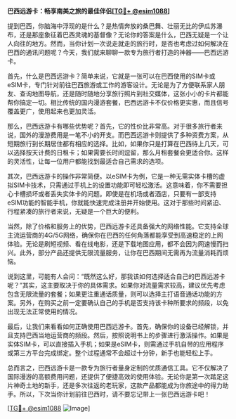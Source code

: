 **巴西远游卡：畅享南美之旅的最佳伴侣[[TG💪+ @esim1088](https://t.me/s/esim1088)]**

提到巴西，你脑海中浮现的是什么？是热情奔放的桑巴舞、壮丽无比的伊瓜苏瀑布，还是那座象征着巴西灵魂的基督像？无论你的答案是什么，巴西无疑是一个让人向往的地方。然而，当你计划一次说走就走的旅行时，是否也考虑过如何解决在巴西的通讯问题呢？今天，我们就来聊聊一款专为旅行者打造的神器——巴西远游卡。

首先，什么是巴西远游卡？简单来说，它就是一张可以在巴西使用的SIM卡或eSIM卡，专门针对前往巴西旅游或工作的游客设计。无论是为了方便联系家人朋友、查询地图导航，还是随时随地分享旅行照片到社交媒体，这张小小的卡片都能帮你搞定一切。相比传统的国内漫游套餐，巴西远游卡不仅价格更实惠，而且信号覆盖更广，使用起来也更加灵活。

那么，巴西远游卡有哪些优势呢？首先，它的性价比非常高。对于很多旅行者来说，国外的漫游费用是一笔不小的开支。而巴西远游卡则提供了多种资费方案，从短期旅行到长期居住都有相应的选择。比如，如果你只是打算在巴西待上几天，可以选择按天计费的日租卡；如果需要长时间逗留，那么月租套餐会更适合你。这样的灵活性，让每一位用户都能找到最适合自己需求的选项。

其次，巴西远游卡的操作非常简便。以eSIM卡为例，它是一种无需实体卡槽的虚拟SIM卡技术，只需通过手机上的设置功能即可轻松激活。这意味着，你不需要担心卡槽损坏或者丢失实体卡的问题。即使是在机场或者酒店，只要有一部支持eSIM功能的智能手机，你就能快速完成注册并开始使用。这对于那些时间紧迫、行程紧凑的旅行者来说，无疑是一个巨大的便利。

当然，除了价格和服务上的优势，巴西远游卡还具备强大的网络性能。它支持全球主流运营商的4G/5G网络，确保你在巴西的任何角落都能享受到高速稳定的上网体验。无论是刷短视频、看在线电影，还是下载地图应用，都不会因为网速慢而扫兴。此外，部分产品还提供无限流量服务，让你在巴西期间无需再为流量消耗而烦恼。

说到这里，可能有人会问：“既然这么好，那我该如何选择适合自己的巴西远游卡呢？”其实，这主要取决于你的具体需求。如果你对流量需求较高，建议优先考虑包含无限流量的套餐；如果更注重通话质量，则可以选择主打语音通话功能的方案。另外，在购买之前一定要确认自己的手机是否支持该卡种所要求的频段，以免出现无法正常使用的情况。

最后，让我们来看看如何正确使用巴西远游卡。首先，确保你的设备已经解锁，并且支持巴西当地运营商的频段。然后，按照说明书上的步骤进行激活操作。如果是实体SIM卡，可以直接插入手机；如果是eSIM卡，则需通过手机自带的应用程序或第三方平台完成绑定。整个过程通常不会超过十分钟，新手也能轻松上手。

总而言之，巴西远游卡是一款专为旅行者量身定制的优质通信工具。它不仅解决了国际漫游的高额费用问题，还提供了便捷高效的使用体验。无论你是第一次踏足这片神奇土地的新手，还是多次往返的老玩家，这款产品都能成为你旅途中的得力助手。所以，下次当你计划前往巴西时，请不要忘记带上一张巴西远游卡吧！

[[TG💪+ @esim1088](https://t.me/s/esim1088) ![Image](https://i.postimg.cc/4NQfJmqS/Snipaste-2025-05-13-00-14-12.png)]